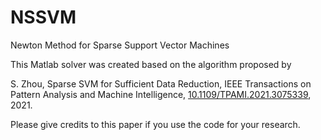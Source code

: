 # NSSVM
Newton Method for Sparse Support Vector Machines 

This Matlab solver was created based on the algorithm proposed by 

S. Zhou, Sparse SVM for Sufficient Data Reduction,  IEEE Transactions on Pattern Analysis and Machine Intelligence, [10.1109/TPAMI.2021.3075339](https://ieeexplore.ieee.org/document/9415153), 2021.

Please give credits to this paper if you use the code for your research.


